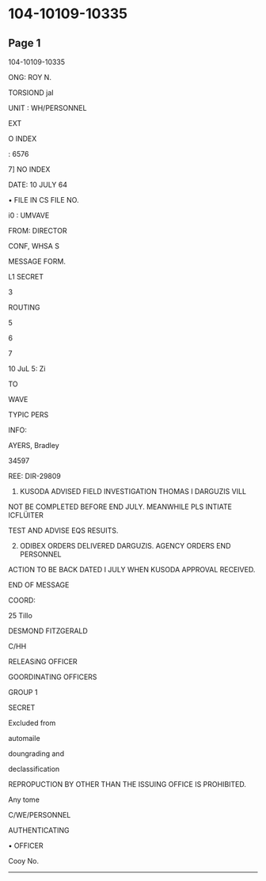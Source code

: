 # 104-10109-10335

## Page 1

104-10109-10335

ONG: ROY N.

TORSIOND jaI

UNIT : WH/PERSONNEL

EXT

O INDEX

: 6576

7] NO INDEX

DATE: 10 JULY 64

• FILE IN CS FILE NO.

i0 : UMVAVE

FROM: DIRECTOR

CONF, WHSA S

MESSAGE FORM.

L1 SECRET

3

ROUTING

5

6

7

10 JuL 5: Zi

TO

WAVE

TYPIC PERS

INFO:

AYERS, Bradley

34597

REE: DIR-29809

1. KUSODA ADVISED FIELD INVESTIGATION THOMAS I DARGUZIS VILL

NOT BE COMPLETED BEFORE END JULY. MEANWHILE PLS INTIATE ICFLÜITER

TEST AND ADVISE EQS RESUITS.

2. ODIBEX ORDERS DELIVERED DARGUZIS. AGENCY ORDERS END PERSONNEL

ACTION TO BE BACK DATED I JULY WHEN KUSODA APPROVAL RECEIVED.

END OF MESSAGE

COORD:

25 Tillo

DESMOND FITZGERALD

C/HH

RELEASiNG OFFICER

GOORDINATING OFFICERS

GROUP 1

SECRET

Excluded from

automaile

doungrading and

declassification

REPROPUCTION BY OTHER THAN THE ISSUING OFFICE IS PROHIBITED.

Any tome

C/WE/PERSONNEL

AUTHENTICATING

• OFFICER

Cooy No.

---

